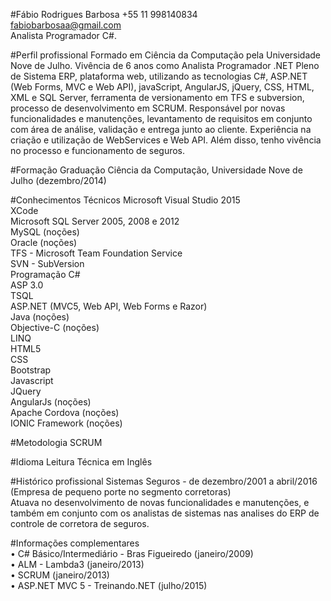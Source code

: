 #Fábio Rodrigues Barbosa
+55 11 998140834<br>
fabiobarbosaa@gmail.com<br>
Analista Programador C#.<br>

#Perfil profissional
Formado em Ciência da Computação pela Universidade Nove de Julho. Vivência de 6 anos como Analista Programador .NET Pleno de Sistema ERP, plataforma web, utilizando as tecnologias C#, ASP.NET (Web Forms, MVC e Web API), javaScript, AngularJS, jQuery, CSS, HTML, XML e SQL Server, ferramenta de versionamento em TFS e subversion, processo de desenvolvimento em SCRUM. Responsável por novas funcionalidades e manutenções, levantamento de requisitos em conjunto com área de análise, validação e entrega junto ao cliente. Experiência na criação e utilização de WebServices e Web API. Além disso, tenho vivência no processo e funcionamento de seguros.

#Formação
Graduação Ciência da Computação, Universidade Nove de Julho (dezembro/2014)
 	 	 	 	 
#Conhecimentos Técnicos
Microsoft Visual Studio 2015
<br>XCode
<br>Microsoft SQL Server 2005, 2008 e 2012
<br>MySQL (noções)
<br>Oracle (noções)
<br>TFS - Microsoft Team Foundation Service
<br>SVN - SubVersion
<br>Programação C#
<br>ASP 3.0
<br>TSQL
<br>ASP.NET (MVC5, Web API, Web Forms e Razor)
<br>Java (noções)
<br>Objective-C (noções)
<br>LINQ
<br>HTML5
<br>CSS
<br>Bootstrap
<br>Javascript
<br>JQuery
<br>AngularJs (noções)
<br>Apache Cordova (noções)
<br>IONIC Framework (noções)

#Metodologia
	SCRUM

#Idioma
Leitura Técnica em Inglês
 	 	 	 	 
#Histórico profissional
Sistemas Seguros - de dezembro/2001 a abril/2016 (Empresa de pequeno porte no segmento corretoras)<br>
Atuava no desenvolvimento de novas funcionalidades e manutenções, e também em conjunto com os analistas de sistemas nas analises do ERP de controle de corretora de seguros.
 	 	 	 	 
#Informações complementares
<br>• C# Básico/Intermediário - Bras Figueiredo (janeiro/2009)
<br>• ALM - Lambda3 (janeiro/2013)
<br>• SCRUM (janeiro/2013)
<br>• ASP.NET MVC 5 - Treinando.NET (julho/2015)
